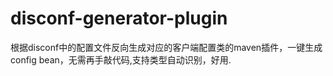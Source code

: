 # disconf-generator-plugin
根据disconf中的配置文件反向生成对应的客户端配置类的maven插件，一键生成config bean，无需再手敲代码,支持类型自动识别，好用.
